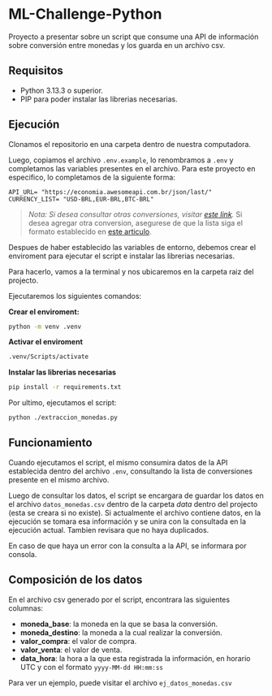 # ML-Challenge-Python

Proyecto a presentar sobre un script que consume una API de información sobre conversión entre monedas y los guarda en un archivo csv.

## Requisitos

- Python 3.13.3 o superior.
- PIP para poder instalar las librerias necesarias.

## Ejecución

Clonamos el repositorio en una carpeta dentro de nuestra computadora.

Luego, copiamos el archivo `.env.example`, lo renombramos a `.env` y completamos las variables presentes en el archivo. Para este proyecto en especifico, lo completamos de la siguiente forma:

```
API_URL= "https://economia.awesomeapi.com.br/json/last/"
CURRENCY_LIST= "USD-BRL,EUR-BRL,BTC-BRL"
```

> *Nota: Si desea consultar otras conversiones, visitar [este link](https://economia.awesomeapi.com.br/xml/available).* Si desea agregar otra conversion, asegurese de que la lista siga el formato establecido en [este articulo](https://docs.awesomeapi.com.br/api-de-moedas#retorna-moedas-selecionadas-atualizado-em-tempo-real).

Despues de haber establecido las variables de entorno, debemos crear el enviroment para ejecutar el script e instalar las librerias necesarias. 

Para hacerlo, vamos a la terminal y nos ubicaremos en la carpeta raiz del projecto.

Ejecutaremos los siguientes comandos:

**Crear el enviroment:**

``` bash
python -m venv .venv
```

**Activar el enviroment**

``` bash
.venv/Scripts/activate
```

**Instalar las librerias necesarias**

``` bash
pip install -r requirements.txt
```

Por ultimo, ejecutamos el script:
``` bash
python ./extraccion_monedas.py
```

## Funcionamiento

Cuando ejecutamos el script, el mismo consumira datos de la API establecida dentro del archivo `.env`, consultando la lista de conversiones presente en el mismo archivo.

Luego de consultar los datos, el script se encargara de guardar los datos en el archivo `datos_monedas.csv` dentro de la carpeta *data* dentro del projecto (esta se creara si no existe). Si actualmente el archivo contiene datos, en la ejecución se tomara esa información y se unira con la consultada en la ejecución actual. Tambien revisara que no haya duplicados.

En caso de que haya un error con la consulta a la API, se informara por consola.

## Composición de los datos

En el archivo csv generado por el script, encontrara las siguientes columnas:

- **moneda_base**: la moneda en la que se basa la conversión.
- **moneda_destino**: la moneda a la cual realizar la conversión.
- **valor_compra**: el valor de compra.
- **valor_venta**: el valor de venta.
- **data_hora**: la hora a la que esta registrada la información, en horario UTC y con el formato `yyyy-MM-dd HH:mm:ss`

Para ver un ejemplo, puede visitar el archivo `ej_datos_monedas.csv`